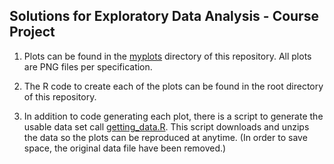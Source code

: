 ## Solutions for Exploratory Data Analysis - Course Project

1. Plots can be found in the [myplots](https://github.com/fleclee/ExData_Plotting1/tree/master/myplots) directory of this repository.  All plots are PNG files per specification.

2. The R code to create each of the plots can be found in the root directory of this repository.

3. In addition to code generating each plot, there is a script to generate the usable data set call [getting_data.R](https://github.com/fleclee/ExData_Plotting1/blob/master/getting_data.R).  This script downloads and unzips the data so the plots can be reproduced at anytime. (In order to save space, the original data file have been removed.)